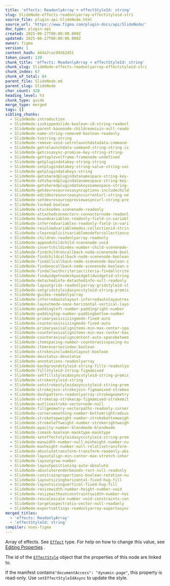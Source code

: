 ```yaml
---
title: 'effects: ReadonlyArray + effectStyleId: string'
slug: SlideNode-effects-readonlyarray-effectstyleid-stri
source_file: plugin-api-SlideNode.html
source_url: 'https://www.figma.com/plugin-docs/api/SlideNode/'
doc_type: plugin-api
created: 2025-06-27T00:00:00.000Z
updated: 2025-06-27T00:00:00.000Z
owner: figma
version: 1
content_hash: 464a7cac99262d51
token_count: 120
chunk_title: 'effects: ReadonlyArray + effectStyleId: string'
chunk_slug: SlideNode-effects-readonlyarray-effectstyleid-stri
chunk_index: 67
chunk_of_total: 84
parent_file: SlideNode.md
parent_slug: SlideNode
char_count: 420
heading_level: h3
chunk_type: guide
merge_type: merged
tags: []
sibling_chunks:
  - SlideNode-introduction
  - SlideNode-isskippedslide-boolean-id-string-readonl
  - SlideNode-parent-basenode-childrenmixin-null-reado
  - SlideNode-name-string-removed-boolean-readonly
  - SlideNode-tostring-string
  - SlideNode-remove-void-setrelaunchdatadata-command-
  - SlideNode-getrelaunchdata-command-string-string-is
  - SlideNode-getcssasync-promise-key-string-string-
  - SlideNode-gettoplevelframe-framenode-undefined
  - SlideNode-getplugindatakey-string-string
  - SlideNode-setplugindatakey-string-value-string-voi
  - SlideNode-getplugindatakeys-string
  - SlideNode-getsharedplugindatanamespace-string-key-
  - SlideNode-setsharedplugindatanamespace-string-key-
  - SlideNode-getsharedplugindatakeysnamespace-string-
  - SlideNode-getdevresourcesasyncoptions-includechild
  - SlideNode-editdevresourceasynccurrenturl-string-ne
  - SlideNode-setdevresourcepreviewasyncurl-string-pre
  - SlideNode-locked-boolean
  - SlideNode-stucknodes-scenenode-readonly
  - SlideNode-attachedconnectors-connectornode-readonl
  - SlideNode-boundvariables-readonly-field-in-variabl
  - SlideNode-inferredvariables-readonly-field-in-vari
  - SlideNode-resolvedvariablemodes-collectionid-strin
  - SlideNode-clearexplicitvariablemodeforcollectionco
  - SlideNode-children-readonlyarray-readonly
  - SlideNode-appendchildchild-scenenode-void
  - SlideNode-insertchildindex-number-child-scenenode-
  - SlideNode-findchildrencallback-node-scenenode-bool
  - SlideNode-findchildcallback-node-scenenode-boolean
  - SlideNode-findallcallback-node-scenenode-boolean-s
  - SlideNode-findonecallback-node-scenenode-boolean-s
  - SlideNode-findallwithcriteriacriteria-findallcrite
  - SlideNode-findwidgetnodesbywidgetidwidgetid-string
  - SlideNode-detachedinfo-detachedinfo-null-readonly
  - SlideNode-layoutgrids-readonlyarray-gridstyleid-st
  - SlideNode-setgridstyleidasyncstyleid-string-promis
  - SlideNode-guides-readonlyarray
  - SlideNode-inferredautolayout-inferredautolayoutres
  - SlideNode-layoutmode-none-horizontal-vertical-layo
  - SlideNode-paddingleft-number-paddingright-number
  - SlideNode-paddingtop-number-paddingbottom-number
  - SlideNode-primaryaxissizingmode-fixed-auto
  - SlideNode-counteraxissizingmode-fixed-auto
  - SlideNode-primaryaxisalignitems-min-max-center-spa
  - SlideNode-counteraxisalignitems-min-max-center-bas
  - SlideNode-counteraxisaligncontent-auto-spacebetwee
  - SlideNode-itemspacing-number-counteraxisspacing-nu
  - SlideNode-itemreversezindex-boolean
  - SlideNode-strokesincludedinlayout-boolean
  - SlideNode-devstatus-devstatus
  - SlideNode-annotations-readonlyarray
  - SlideNode-backgroundstyleid-string-fills-readonlya
  - SlideNode-fillstyleid-string-figmamixed
  - SlideNode-setfillstyleidasyncstyleid-string-promis
  - SlideNode-strokestyleid-string
  - SlideNode-setstrokestyleidasyncstyleid-string-prom
  - SlideNode-strokejoin-strokejoin-figmamixed-strokea
  - SlideNode-dashpattern-readonlyarray-strokegeometry
  - SlideNode-strokecap-strokecap-figmamixed-strokemit
  - SlideNode-outlinestroke-vectornode-null
  - SlideNode-fillgeometry-vectorpaths-readonly-corner
  - SlideNode-cornersmoothing-number-bottomrightradius
  - SlideNode-stroketopweight-number-strokebottomweigh
  - SlideNode-strokeleftweight-number-strokerightweigh
  - SlideNode-opacity-number-blendmode-blendmode
  - SlideNode-ismask-boolean-masktype-masktype
  - SlideNode-seteffectstyleidasyncstyleid-string-prom
  - SlideNode-maxwidth-number-null-minheight-number-nu
  - SlideNode-maxheight-number-null-relativetransform-
  - SlideNode-absolutetransform-transform-readonly-abs
  - SlideNode-layoutalign-min-center-max-stretch-inher
  - SlideNode-layoutgrow-number
  - SlideNode-layoutpositioning-auto-absolute
  - SlideNode-absoluterenderbounds-rect-null-readonly
  - SlideNode-constrainproportions-boolean-rotation-nu
  - SlideNode-layoutsizinghorizontal-fixed-hug-fill
  - SlideNode-layoutsizingvertical-fixed-hug-fill
  - SlideNode-resizewidth-number-height-number-void
  - SlideNode-resizewithoutconstraintswidth-number-hei
  - SlideNode-rescalescale-number-void-constraints-con
  - SlideNode-targetaspectratio-vector-null-readonly
  - SlideNode-exportsettings-readonlyarray-exportasync
merged_titles:
  - 'effects: ReadonlyArray'
  - 'effectStyleId: string'
compiler: noos-figma
---
```


Array of effects. See [`Effect`](/plugin-docs/api/Effect/)
 type. For help on how to change this value, see [Editing Properties](/plugin-docs/editing-properties/)
.

The id of the [`EffectStyle`](/plugin-docs/api/EffectStyle/)
 object that the properties of this node are linked to.

If the manifest contains`"documentAccess": "dynamic-page"`, this property is read-only. Use `setEffectStyleIdAsync` to update the style.
